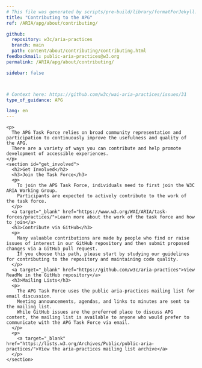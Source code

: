 ```yaml
---
# This file was generated by scripts/pre-build/library/formatForJekyll.js
title: "Contributing to the APG"
ref: /ARIA/apg/about/contributing/

github:
  repository: w3c/aria-practices
  branch: main
  path: content/about/contributing/contributing.html
feedbackmail: public-aria-practices@w3.org
permalink: /ARIA/apg/about/contributing/

sidebar: false



# Context here: https://github.com/w3c/wai-aria-practices/issues/31
type_of_guidance: APG

lang: en
---
```

<meta charset="UTF-8" />
<meta content="width=device-width, initial-scale=1.0" name="viewport" />
<title>Contributing to the APG</title>

<script src="../../../../content-assets/wai-aria-practices/shared/js/highlight.pack.js"></script>
<script src="../../../../content-assets/wai-aria-practices/shared/js/app.js"></script>
<script src="../../../../content-assets/wai-aria-practices/shared/js/skipto.js"></script>


<link 
  rel="stylesheet"
  href="{{ '/content-assets/wai-aria-practices/styles.css' | relative_url }}"
>
<!-- Code highlighting styles -->
<link 
  rel="stylesheet"
  href="{{ '/content-assets/wai-aria-practices/shared/css/github.css' | relative_url }}"
>


<script>
    const parentPage = window.location.pathname.match(
      /\/(patterns|practices|about)\//
    )?.[1];
    if (parentPage) {
      const parentHref = 'a[href*="' + parentPage + '"]';
      document.querySelector(parentHref).classList.add('active');
    }
  </script>
<div>

  <div>
    
    <p>
      The APG Task Force relies on broad community representation and participation to continuously improve the usefulness and quality of the APG.
      There are a variety of ways you can contribute and help promote development of accessible experiences.
    </p>
    <section id="get_involved">
      <h2>Get Involved</h2>
      <h3>Join the Task Force</h3>
      <p>
        To join the APG Task Force, individuals need to first join the W3C ARIA Working Group.
        Participants are expected to actively contribute to the work of the task force.
      </p>
      <a target="_blank" href="https://www.w3.org/WAI/ARIA/task-forces/practices/">Learn more about the work of the task force and how to join</a>
      <h3>Contribute via GitHub</h3>
      <p>
        Many valuable contributions are made by people who find or raise issues of interest in our GitHub repository and then submit proposed changes via a GitHub pull request.
        If you choose this path, please start by studying our guidelines for contributing to the repository and maintaining code quality.
      </p>
      <a target="_blank" href="https://github.com/w3c/aria-practices">View ReadMe in the GitHub repository</a>
      <h3>Mailing Lists</h3>
      <p>
        The APG Task Force uses the public aria-practices mailing list for email discussion.
        Meeting announcements, agendas, and links to minutes are sent to the mailing list.
        While GitHub issues are the preferred place to discuss APG content, the mailing list is available to anyone who would prefer to communicate with the APG Task Force via email.
      </p>
      <p>
        <a target="_blank" href="https://lists.w3.org/Archives/Public/public-aria-practices/">View the aria-practices mailing list archive</a>
      </p>
    </section>

  </div>

</div>
<script 
  src="{{ '/content-assets/wai-aria-practices/shared/js/skipto.js' | relative_url }}"
></script>
